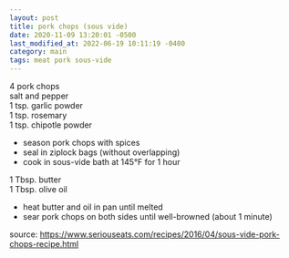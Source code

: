 ```yaml
---
layout: post
title: pork chops (sous vide)
date: 2020-11-09 13:20:01 -0500
last_modified_at: 2022-06-19 10:11:19 -0400
category: main
tags: meat pork sous-vide
---
```


4 pork chops  
salt and pepper  
1 tsp. garlic powder  
1 tsp. rosemary  
1 tsp. chipotle powder  

* season pork chops with spices
* seal in ziplock bags (without overlapping)
* cook in sous-vide bath at 145°F for 1 hour

1 Tbsp. butter  
1 Tbsp. olive oil  

* heat butter and oil in pan until melted
* sear pork chops on both sides until well-browned (about 1 minute)

source: <https://www.seriouseats.com/recipes/2016/04/sous-vide-pork-chops-recipe.html>
